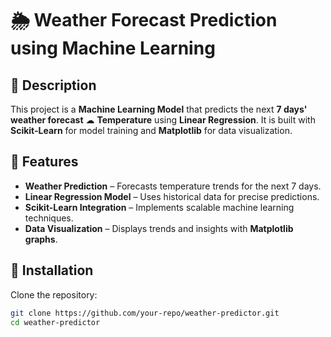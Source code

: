 # 🌦 Weather Forecast Prediction using Machine Learning  

## 📌 Description  
This project is a **Machine Learning Model** that predicts the next **7 days' weather forecast** ☁ **Temperature** using **Linear Regression**. It is built with **Scikit-Learn** for model training and **Matplotlib** for data visualization.  

## 🚀 Features  
- **Weather Prediction** – Forecasts temperature trends for the next 7 days.  
- **Linear Regression Model** – Uses historical data for precise predictions.  
- **Scikit-Learn Integration** – Implements scalable machine learning techniques.  
- **Data Visualization** – Displays trends and insights with **Matplotlib graphs**.  

## 🔧 Installation  
Clone the repository:  
```sh
git clone https://github.com/your-repo/weather-predictor.git
cd weather-predictor
